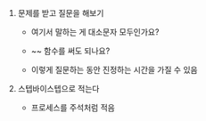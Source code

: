 1. 문제를 받고 질문을 해보기

    - 여기서 말하는 게 대소문자 모두인가요?

    - ~~ 함수를 써도 되나요?

    - 이렇게 질문하는 동안 진정하는 시간을 가질 수 있음

2. 스텝바이스텝으로 적는다

    - 프로세스를 주석처럼 적음
    